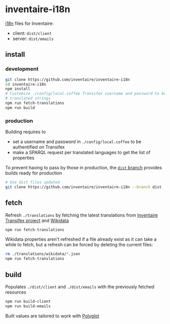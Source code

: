 # inventaire-i18n
[i18n](https://en.wikipedia.org/wiki/I18n) files for Inventaire:
* client: `dist/client`
* server: `dist/emails`


## install
### development
```sh
git clone https://github.com/inventaire/inventaire-i18n
cd inventaire-i18n
npm install
# Customize ./config/local.coffee Transifex username and password to be able to fetch
# translated strings
npm run fetch-translations
npm run build
```
### production
Building requires to
* set a username and password in `./config/local.coffee` to be authentified on Transifex
* make a SPARQL request per translated languages to get the list of properties

To prevent having to pass by those in production, the [`dist` branch](https://github.com/inventaire/inventaire-i18n/tree/dist) provides builds ready for production
```sh
# Use dist files updated
git clone https://github.com/inventaire/inventaire-i18n --branch dist
```

## fetch
Refresh `./translations` by fetching the latest translations from [Inventaire Transifex project](https://www.transifex.com/inventaire/inventaire) and [Wikidata](https://wikidata.org)
```sh
npm run fetch-translations
```
Wikidata properties aren't refreshed if a file already exist as it can take a while to fetch, but a refresh can be forced by deleting the current files:
```sh
rm ./translations/wikidata/*.json
npm run fetch-translations
```

## build
Populates `./dist/client` and `./dist/emails` with the previously fetched resources
```sh
npm run build-client
npm run build-emails
```

Built values are tailored to work with [Polyglot](http://airbnb.io/polyglot.js/)
